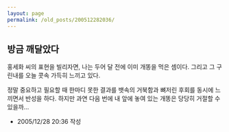 ```yaml
---
layout: page
permalink: /old_posts/200512282036/
---
```


## 방금 깨달았다

홍세화 씨의 표현을 빌리자면, 나는 두어 달 전에 이미 개똥을 먹은 셈이다.
그리고 그 구린내를 오늘 콧속 가득히 느끼고 있다.

정말 중요하고 필요할 때 한마디 못한 결과를 뱃속의 거북함과 뼈저린 후회를 동시에 느끼면서 반성을 하다.
하지만 과연 다음 번에 내 앞에 놓여 있는 개똥은 당당히 거절할 수 있을까...





- 2005/12/28 20:36 작성